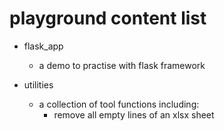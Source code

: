 # playground content list

- flask_app
  - a demo to practise with flask framework
  
- utilities
  - a collection of tool functions including:
    - remove all empty lines of an xlsx sheet
